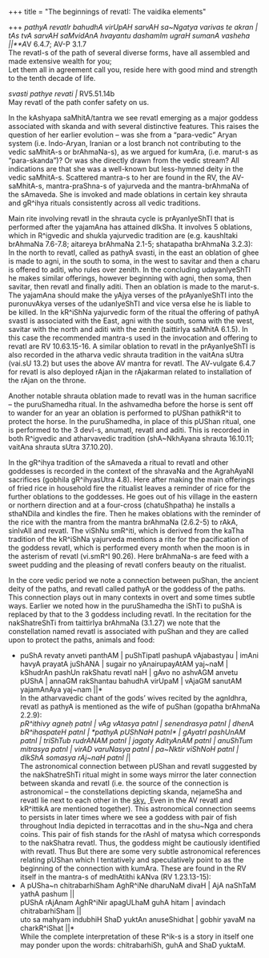 +++
title = "The beginnings of revatI: The vaidika elements"

+++
*pathyA revatIr bahudhA virUpAH sarvAH sa\~Ngatya varivas te akran |  
tAs tvA sarvAH saMvidAnA hvayantu dashamIm ugraH sumanA vasheha ||**A*V
6.4.7; AV-P 3.1.7  
The revatI-s of the path of several diverse forms, have all assembled
and made extensive wealth for you;  
Let them all in agreement call you, reside here with good mind and
strength to the tenth decade of life.

*svasti pathye revati |* RV5.51.14b  
May revatI of the path confer safety on us.

In the kAshyapa saMhitA/tantra we see revatI emerging as a major goddess
associated with skanda and with several distinctive features. This
raises the question of her earlier evolution – was she from a
“para-vedic” Aryan system (i.e. Indo-Aryan, Iranian or a lost branch
not contributing to the vedic saMhitA-s or brAhmaNa-s), as we argued for
kumAra, (i.e. marut-s as “para-skanda”)? Or was she directly drawn from
the vedic stream? All indications are that she was a well-known but
less-hymned deity in the vedic saMhitA-s. Scattered mantra-s to her are
found in the RV, the AV-saMhitA-s, mantra-praShna-s of yajurveda and the
mantra-brAhmaNa of the sAmaveda. She is invoked and made oblations in
certain key shrauta and gR^ihya rituals consistently across all vedic
traditions.

Main rite involving revatI in the shrauta cycle is prAyanIyeShTI that is
performed after the yajamAna has attained dIkSha. It involves 5
oblations, which in R^igvedic and shukla yajurvedic tradition are (e.g.
kaushItaki brAhmaNa 7.6-7.8; aitareya brAhmaNa 2.1-5; shatapatha
brAhmaNa 3.2.3): In the north to revatI, called as pathyA svasti, in the
east an oblation of ghee is made to agni, in the south to soma, in the
west to savitar and then a charu is offered to aditi, who rules over
zenith. In the concluding udayanIyeShTI he makes similar offerings,
however beginning with agni, then soma, then savitar, then revatI and
finally aditi. Then an oblation is made to the marut-s. The yajamAna
should make the yAjya verses of the prAyanIyeShTI into the puronuvAkya
verses of the udanIyeShTI and vice versa else he is liable to be killed.
In the kR^iShNa yajurvedic form of the ritual the offering of pathyA
svastI is associated with the East, agni with the south, soma with the
west, savitar with the north and aditi with the zenith (taittirIya
saMhitA 6.1.5). In this case the recommended mantra-s used in the
invocation and offering to revatI are RV 10.63.15-16. A similar oblation
to revatI in the prAyanIyeShTI is also recorded in the atharva vedic
shrauta tradition in the vaitAna sUtra (vai.sU 13.2) but uses the above
AV mantra for revatI. The AV-vulgate 6.4.7 for revatI is also deployed
rAjan in the rAjakarman related to installation of the rAjan on the
throne.

Another notable shrauta oblation made to revatI was in the human
sacrifice – the puruShamedha ritual. In the ashvamedha before the horse
is sent off to wander for an year an oblation is performed to pUShan
pathikR^it to protect the horse. In the puruShamedha, in place of this
pUShan ritual, one is performed to the 3 devI-s, anumatI, revatI and
aditi. This is recorded in both R^igvedic and atharvavedic tradition
(shA\~NkhAyana shrauta 16.10.11; vaitAna shrauta sUtra 37.10.20).

In the gR^ihya tradition of the sAmaveda a ritual to revatI and other
goddesses is recorded in the context of the shravaNa and the AgrahAyaNI
sacrifices (gobhila gR^ihyasUtra 4.8). Here after making the main
offerings of fried rice in household fire the ritualist leaves a
reminder of rice for the further oblations to the goddesses. He goes out
of his village in the eastern or northern direction and at a four-cross
(chatuShpatha) he installs a sthaNDila and kindles the fire. Then he
makes oblations with the reminder of the rice with the mantra from the
mantra brAhmaNa (2.6.2-5) to rAkA, sinIvAlI and revatI. The viShNu
smR^iti, which is derived from the kaTha tradition of the kR^iShNa
yajurveda mentions a rite for the pacification of the goddess revatI,
which is performed every month when the moon is in the asterism of
revatI (vi.smR^I 90.26). Here brAhmaNa-s are feed with a sweet pudding
and the pleasing of revatI confers beauty on the ritualist.

In the core vedic period we note a connection between puShan, the
ancient deity of the paths, and revatI called pathyA or the goddess of
the paths. This connection plays out in many contexts in overt and some
times subtle ways. Earlier we noted how in the puruShamedha the iShTi to
puShA is replaced by that to the 3 goddess including revatI. In the
recitation for the nakShatreShTi from taittirIya brAhmaNa (3.1.27) we
note that the constellation named revatI is associated with puShan and
they are called upon to protect the paths, animals and food:  
* puShA revaty anveti panthAM | puShTipatI pashupA vAjabastyau | imAni
havyA prayatA juShANA | sugair no yAnairupayAtAM yaj\~naM | kShudrAn
pashUn rakShatu revatI naH | gAvo no ashvAGM anvetu pUShA | annaGM
rakShantau bahudhA virUpaM | vAjaGM sanutAM yajamAnAya yaj\~nam ||*  
In the atharvavedic chant of the gods’ wives recited by the agnIdhra,
revatI as pathyA is mentioned as the wife of puShan (gopatha brAhmaNa
2.2.9):  
*pR^ithivy agneḥ patnI | vAg vAtasya patnI | senendrasya patnI | dhenA
bR^ihaspateH patnI | \*pathyA pUShNaH patnI\* | gAyatrI pashUnAM patnI |
triShTub rudrANAM patnI | jagaty AdityAnAM patnI | anuShTum mitrasya
patnI | virAD varuNasya patnI | pa\~Nktir viShNoH patnI | dIkShA somasya
rAj\~naH patnI |*|  
The astronomical connection between pUShan and revatI suggested by the
nakShatreShTi ritual might in some ways mirror the later connection
between skanda and revatI (i.e. the source of the connection is
astronomical – the constellations depicting skanda, nejameSha and revatI
lie next to each other in the
[sky.](http://photos1.blogger.com/photoInclude/x/blogger2/6438/855/1600/418809/nakShatra_nyAsa1.png) [ ](http://photos1.blogger.com/photoInclude/x/blogger2/6438/855/1600/418809/nakShatra_nyAsa1.png)Even
in the AV revatI and kR^ittikA are mentioned together). This
astronomical connection seems to persists in later times where we see a
goddess with pair of fish throughout India depicted in terracottas and
in the shu\~Nga and chera coins. This pair of fish stands for the rAshI
of matysa which corresponds to the nakShatra revatI. Thus, the goddess
might be cautiously identified with revatI. Thus But there are some very
subtle astronomical references relating pUShan which I tentatively and
speculatively point to as the beginning of the connection with kumAra.
These are found in the RV itself in the mantra-s of medhAtithi kANva (RV
1.23.13-15):  
* A pUSha\~n chitrabarhiSham AghR^iNe dharuNaM divaH | AjA naShTaM yathA
pashum ||  
pUShA rAjAnam AghR^iNir apagULhaM guhA hitam | avindach chitrabarhiSham
||  
uto sa mahyam indubhiH ShaD yuktAn anuseShidhat | gobhir yavaM na
charkR^iShat ||*  
While the complete interpretation of these R^ik-s is a story in itself
one may ponder upon the words: chitrabarhiSh, guhA and ShaD yuktaM.
